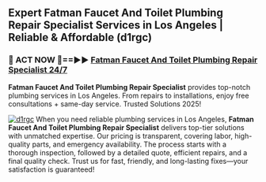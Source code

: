 ## Expert Fatman Faucet And Toilet Plumbing Repair Specialist Services in Los Angeles | Reliable & Affordable (d1rgc)  

<h3>🚿 ACT NOW 🌟==►► <a href="https://tinyurl.com/2ne6vx2x" rel="nofollow">Fatman Faucet And Toilet Plumbing Repair Specialist 24/7</a></h3>

**Fatman Faucet And Toilet Plumbing Repair Specialist** provides top-notch plumbing services in Los Angeles. From repairs to installations, enjoy free consultations + same-day service. Trusted Solutions 2025!

[![d1rgc](https://i.imgur.com/4PFF4AK.jpeg)](https://tinyurl.com/2ne6vx2x)
When you need reliable plumbing services in Los Angeles, **Fatman Faucet And Toilet Plumbing Repair Specialist** delivers top-tier solutions with unmatched expertise. Our pricing is transparent, covering labor, high-quality parts, and emergency availability. The process starts with a thorough inspection, followed by a detailed quote, efficient repairs, and a final quality check. Trust us for fast, friendly, and long-lasting fixes—your satisfaction is guaranteed!
